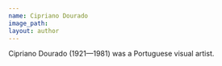```yaml
---
name: Cipriano Dourado
image_path:
layout: author
---
```

Cipriano Dourado (1921—1981) was a Portuguese visual artist.

